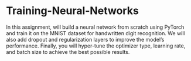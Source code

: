 # Training-Neural-Networks
In this assignment, will build a neural network from scratch using PyTorch and train it on
the MNIST dataset for handwritten digit recognition.
We will also add dropout and regularization layers to improve the model’s performance. Finally, you will hyper-tune the optimizer type, learning rate, and batch size to achieve the best
possible results.
